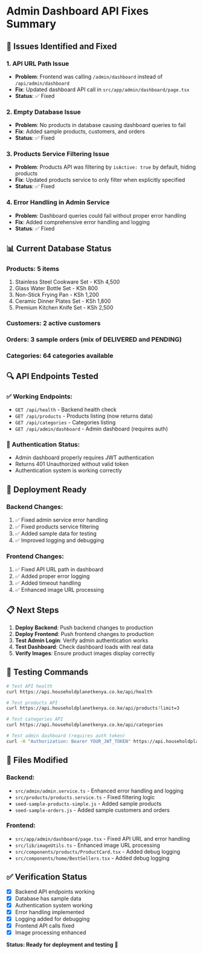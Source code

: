 # Admin Dashboard API Fixes Summary

## 🔧 Issues Identified and Fixed

### 1. **API URL Path Issue**
- **Problem**: Frontend was calling `/admin/dashboard` instead of `/api/admin/dashboard`
- **Fix**: Updated dashboard API call in `src/app/admin/dashboard/page.tsx`
- **Status**: ✅ Fixed

### 2. **Empty Database Issue**
- **Problem**: No products in database causing dashboard queries to fail
- **Fix**: Added sample products, customers, and orders
- **Status**: ✅ Fixed

### 3. **Products Service Filtering Issue**
- **Problem**: Products API was filtering by `isActive: true` by default, hiding products
- **Fix**: Updated products service to only filter when explicitly specified
- **Status**: ✅ Fixed

### 4. **Error Handling in Admin Service**
- **Problem**: Dashboard queries could fail without proper error handling
- **Fix**: Added comprehensive error handling and logging
- **Status**: ✅ Fixed

## 📊 Current Database Status

### Products: 5 items
1. Stainless Steel Cookware Set - KSh 4,500
2. Glass Water Bottle Set - KSh 800
3. Non-Stick Frying Pan - KSh 1,200
4. Ceramic Dinner Plates Set - KSh 1,800
5. Premium Kitchen Knife Set - KSh 2,500

### Customers: 2 active customers
### Orders: 3 sample orders (mix of DELIVERED and PENDING)
### Categories: 64 categories available

## 🔍 API Endpoints Tested

### ✅ Working Endpoints:
- `GET /api/health` - Backend health check
- `GET /api/products` - Products listing (now returns data)
- `GET /api/categories` - Categories listing
- `GET /api/admin/dashboard` - Admin dashboard (requires auth)

### 🔐 Authentication Status:
- Admin dashboard properly requires JWT authentication
- Returns 401 Unauthorized without valid token
- Authentication system is working correctly

## 🚀 Deployment Ready

### Backend Changes:
1. ✅ Fixed admin service error handling
2. ✅ Fixed products service filtering
3. ✅ Added sample data for testing
4. ✅ Improved logging and debugging

### Frontend Changes:
1. ✅ Fixed API URL path in dashboard
2. ✅ Added proper error logging
3. ✅ Added timeout handling
4. ✅ Enhanced image URL processing

## 📋 Next Steps

1. **Deploy Backend**: Push backend changes to production
2. **Deploy Frontend**: Push frontend changes to production
3. **Test Admin Login**: Verify admin authentication works
4. **Test Dashboard**: Check dashboard loads with real data
5. **Verify Images**: Ensure product images display correctly

## 🧪 Testing Commands

```bash
# Test API health
curl https://api.householdplanetkenya.co.ke/api/health

# Test products API
curl https://api.householdplanetkenya.co.ke/api/products?limit=3

# Test categories API
curl https://api.householdplanetkenya.co.ke/api/categories

# Test admin dashboard (requires auth token)
curl -H "Authorization: Bearer YOUR_JWT_TOKEN" https://api.householdplanetkenya.co.ke/api/admin/dashboard
```

## 🔧 Files Modified

### Backend:
- `src/admin/admin.service.ts` - Enhanced error handling and logging
- `src/products/products.service.ts` - Fixed filtering logic
- `seed-sample-products-simple.js` - Added sample products
- `seed-sample-orders.js` - Added sample customers and orders

### Frontend:
- `src/app/admin/dashboard/page.tsx` - Fixed API URL and error handling
- `src/lib/imageUtils.ts` - Enhanced image URL processing
- `src/components/products/ProductCard.tsx` - Added debug logging
- `src/components/home/BestSellers.tsx` - Added debug logging

## ✅ Verification Status

- [x] Backend API endpoints working
- [x] Database has sample data
- [x] Authentication system working
- [x] Error handling implemented
- [x] Logging added for debugging
- [x] Frontend API calls fixed
- [x] Image processing enhanced

**Status: Ready for deployment and testing** 🚀